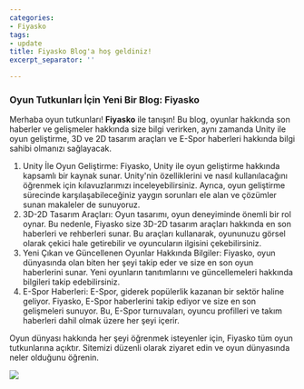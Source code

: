 ```yaml
---
categories:
- Fiyasko
tags:
- update
title: Fiyasko Blog'a hoş geldiniz!
excerpt_separator: ''

---
```

### Oyun Tutkunları İçin Yeni Bir Blog: **Fiyasko**

Merhaba oyun tutkunları! **Fiyasko** ile tanışın! Bu blog, oyunlar hakkında son haberler ve gelişmeler hakkında size bilgi verirken, aynı zamanda Unity ile oyun geliştirme, 3D ve 2D tasarım araçları ve E-Spor haberleri hakkında bilgi sahibi olmanızı sağlayacak.

1. Unity İle Oyun Geliştirme: Fiyasko, Unity ile oyun geliştirme hakkında kapsamlı bir kaynak sunar. Unity'nin özelliklerini ve nasıl kullanılacağını öğrenmek için kılavuzlarımızı inceleyebilirsiniz. Ayrıca, oyun geliştirme sürecinde karşılaşabileceğiniz yaygın sorunları ele alan ve çözümler sunan makaleler de sunuyoruz.
2. 3D-2D Tasarım Araçları: Oyun tasarımı, oyun deneyiminde önemli bir rol oynar. Bu nedenle, Fiyasko size 3D-2D tasarım araçları hakkında en son haberleri ve rehberleri sunar. Bu araçları kullanarak, oyununuzu görsel olarak çekici hale getirebilir ve oyuncuların ilgisini çekebilirsiniz.
3. Yeni Çıkan ve Güncellenen Oyunlar Hakkında Bilgiler: Fiyasko, oyun dünyasında olan biten her şeyi takip eder ve size en son oyun haberlerini sunar. Yeni oyunların tanıtımlarını ve güncellemeleri hakkında bilgileri takip edebilirsiniz.
4. E-Spor Haberleri: E-Spor, giderek popülerlik kazanan bir sektör haline geliyor. Fiyasko, E-Spor haberlerini takip ediyor ve size en son gelişmeleri sunuyor. Bu, E-Spor turnuvaları, oyuncu profilleri ve takım haberleri dahil olmak üzere her şeyi içerir.

Oyun dünyası hakkında her şeyi öğrenmek isteyenler için, Fiyasko tüm oyun tutkunlarına açıktır. Sitemizi düzenli olarak ziyaret edin ve oyun dünyasında neler olduğunu öğrenin.

![](/uploads/fiyasko.png)